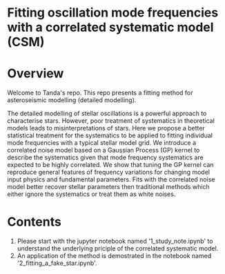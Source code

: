 # Fitting oscillation mode frequencies with a correlated systematic model (CSM)

# Overview

Welcome to Tanda's repo. This repo presents a fitting method for asteroseismic modelling (detailed modelling). 

The detailed modelling of stellar oscillations is a powerful approach to characterise stars. However, poor treatment of systematics in theoretical models leads to misinterpretations of stars. Here we propose a better statistical treatment for the systematics to be applied to fitting individual mode frequencies with a typical stellar model grid. We introduce a correlated noise model based on a Gaussian Process (GP) kernel to describe the systematics given that mode frequency systematics are expected to be highly correlated. We show that tuning the GP kernel can reproduce general features of frequency variations for changing model input physics and fundamental parameters. Fits with the correlated noise model better recover stellar parameters then traditional methods which either ignore the systematics or treat them as white noises. 

# Contents

1. Please start with the jupyter notebook named '1_study_note.ipynb' to understand the underlying priciple of the correlated systematic model. 
2. An application of the method is demostrated in the notebook named '2_fitting_a_fake_star.ipynb'.
